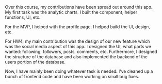 Over this course, my contributions have been spread out around this app. My first task was the analytic charts. I built the component, helper functions, UI, etc.

For the MVP, I helped with the profile page. I helped build the UI, design, etc.

For HW4, my main contribution was the design of our new feature which was the social media aspect of this app. I designed the UI, what parts we wanted: following, followers, posts, comments, etc. Furthermore, I designed the structure of the database and also implemented the backend of the users portion of the database.

Now, I have mainly been doing whatever task is needed. I've cleaned up a bunch of frontend code and have been working on small bug fixes.
